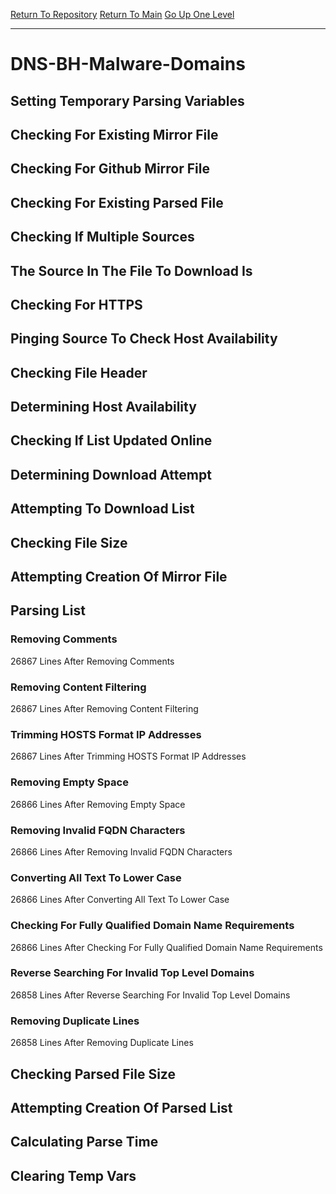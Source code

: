 [Return To Repository](https://github.com/deathbybandaid/piholeparser/)
[Return To Main](https://github.com/deathbybandaid/piholeparser/blob/master/RecentRunLogs/Mainlog.md)
[Go Up One Level](https://github.com/deathbybandaid/piholeparser/blob/master/RecentRunLogs/TopLevelScripts/30-Processing-External-Blacklists.md)
____________________________________
# DNS-BH-Malware-Domains
## Setting Temporary Parsing Variables
## Checking For Existing Mirror File
## Checking For Github Mirror File
## Checking For Existing Parsed File
## Checking If Multiple Sources
## The Source In The File To Download Is
## Checking For HTTPS
## Pinging Source To Check Host Availability
## Checking File Header
## Determining Host Availability
## Checking If List Updated Online
## Determining Download Attempt
## Attempting To Download List
## Checking File Size
## Attempting Creation Of Mirror File
## Parsing List
### Removing Comments
26867 Lines After Removing Comments
### Removing Content Filtering
26867 Lines After Removing Content Filtering
### Trimming HOSTS Format IP Addresses
26867 Lines After Trimming HOSTS Format IP Addresses
### Removing Empty Space
26866 Lines After Removing Empty Space
### Removing Invalid FQDN Characters
26866 Lines After Removing Invalid FQDN Characters
### Converting All Text To Lower Case
26866 Lines After Converting All Text To Lower Case
### Checking For Fully Qualified Domain Name Requirements
26866 Lines After Checking For Fully Qualified Domain Name Requirements
### Reverse Searching For Invalid Top Level Domains
26858 Lines After Reverse Searching For Invalid Top Level Domains
### Removing Duplicate Lines
26858 Lines After Removing Duplicate Lines
## Checking Parsed File Size
## Attempting Creation Of Parsed List
## Calculating Parse Time
## Clearing Temp Vars
